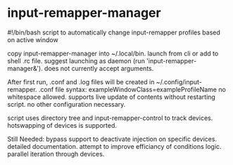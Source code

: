 # input-remapper-manager
#!/bin/bash script to automatically change input-remapper profiles based on active window

copy input-remapper-manager into ~/.local/bin.
launch from cli or add to shell .rc file.
suggest launching as daemon (run 'input-remapper-manager&').
does not currently accept arguments.

After first run, .conf and .log files will be created in ~/.config/input-remapper.
.conf file syntax:
exampleWindowClass=exampleProfileName
no whitespace allowed.
supports live update of contents without restarting script.
no other configuration necessary.

script uses directory tree and input-remapper-control to track devices.
hotswapping of devices is supported.

Still Needed:
bypass support to deactivate injection on specific devices.
detailed documentation.
attempt to improve efficiancy of conditions logic.
parallel iteration through devices.
